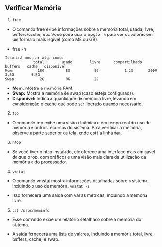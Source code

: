 

## Verificar Memória 


1. `free`
- O comando free exibe informações sobre a memória total, usada, livre, buffers/cache, etc. Você pode usar a opção `-h` para ver os valores em um formato mais legível (como MB ou GB).
* free -h

```
Isso irá mostrar algo como:
             total        usado        livre      compartilhado   buffers   cache   disponível
Mem:           16G          5G           8G            1.2G       200M    3.5G        9.5G
Swap:           2G          0G           2G
```
 
- **Mem:** Mostra a memória RAM.
- **Swap:** Mostra a memória de swap (caso esteja configurada).
- **Disponível:** Indica a quantidade de memória livre, levando em consideração o cache que pode ser liberado quando necessário.


2. ```top```
- O comando top exibe uma visão dinâmica e em tempo real do uso de memória e outros recursos do sistema. Para verificar a memória, observe a parte superior da tela, onde está a linha ```Mem```.
 

3. ```htop```
- Se você tiver o htop instalado, ele oferece uma interface mais amigável do que o top, com gráficos e uma visão mais clara da utilização da memória e do processador.

4. ```vmstat```
- O comando vmstat mostra informações detalhadas sobre o sistema, incluindo o uso de memória.
```vmstat -s```
 
- Isso fornecerá uma saída com várias métricas, incluindo a memória livre.


5. ```cat /proc/meminfo```
- Esse comando exibe um relatório detalhado sobre a memória do sistema.
 
- A saída fornecerá uma lista de valores, incluindo a memória total, livre, buffers, cache, e swap.

